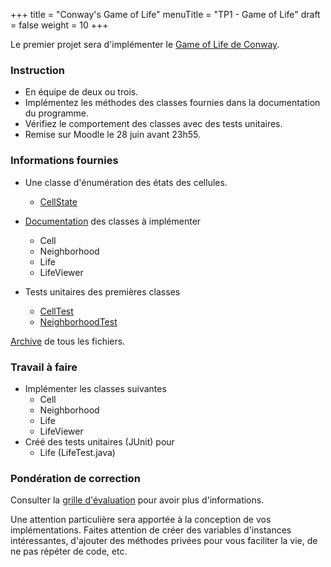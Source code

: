 +++
title = "Conway's Game of Life"
menuTitle = "TP1 - Game of Life"
draft = false
weight = 10
+++

Le premier projet sera d'implémenter le [Game of Life de Conway](https://en.wikipedia.org/wiki/Conway%27s_Game_of_Life).

### Instruction

* En équipe de deux ou trois.
* Implémentez les méthodes des classes fournies dans la documentation du programme.
* Vérifiez le comportement des classes avec des tests unitaires.
* Remise sur Moodle le 28 juin avant 23h55.

### Informations fournies

* Une classe d'énumération des états des cellules.
  * [CellState](/TP1/CellState.java)

* [Documentation](/TP1/javadoc/index.html) des classes à implémenter
  * Cell
  * Neighborhood
  * Life
  * LifeViewer
* Tests unitaires des premières classes
  * [CellTest](/TP1/CellTest.java)
  * [NeighborhoodTest](/TP1/NeighborhoodTest.java)

[Archive](/TP1/TP1.zip) de tous les fichiers.

### Travail à faire
* Implémenter les classes suivantes
  * Cell
  * Neighborhood
  * Life
  * LifeViewer
* Créé des tests unitaires (JUnit) pour 
  * Life (LifeTest.java)

### Pondération de correction
Consulter la [grille d'évaluation](/grilleevaluation.pdf) pour avoir plus d'informations.

Une attention particulière sera apportée à la conception de vos implémentations. Faites attention de créer des variables d'instances intéressantes, d'ajouter des méthodes privées pour vous faciliter la vie, de ne pas répéter de code, etc.